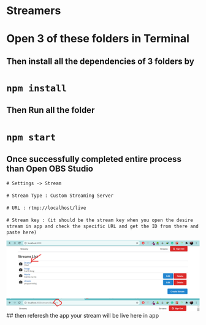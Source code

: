 # Streamers

# Open 3 of these folders in Terminal 

## Then install all the dependencies of 3 folders by 

# ` npm install ` 

## Then Run all the folder 

# `npm start`

## Once successfully completed entire process than Open OBS Studio
```
# Settings -> Stream

# Stream Type : Custom Streaming Server

# URL : rtmp://localhost/live

# Stream key : (it should be the stream key when you open the desire stream in app and check the specific URL and get the ID from there and paste here)
```
<img src = './Screenshot 2021-07-27 190423.png'/>
<img src = './Screenshot 2021-07-27 190712.png'>
## then referesh the app your stream will be live here in app
